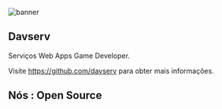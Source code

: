 ![banner](https://image.thum.io/get/image/fit/1200x300/https://cdn.pixabay.com/photo/2016/11/30/20/58/programming-1873854_960_720.png)

## Davserv

Serviços Web Apps Game Developer.

Visite <https://github.com/davserv> para obter mais informações.

## Nós : Open Source
